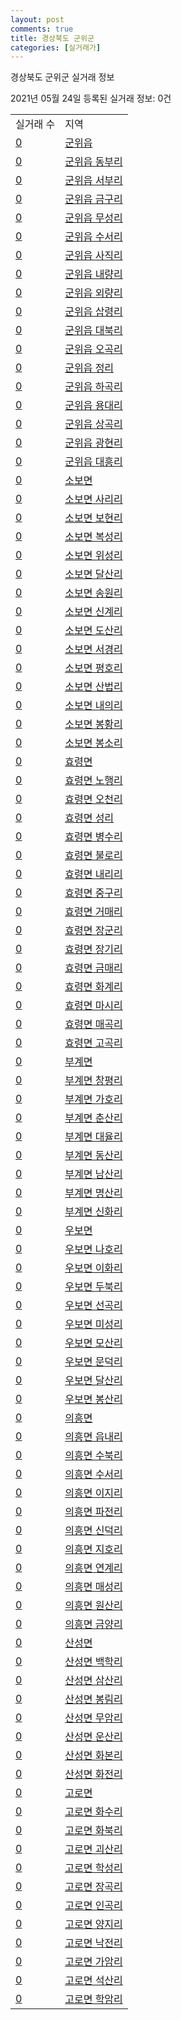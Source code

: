 ```yaml
---
layout: post
comments: true
title: 경상북도 군위군
categories: [실거래가]
---
```


경상북도 군위군 실거래 정보

2021년 05월 24일 등록된 실거래 정보: 0건


<table>
  <tr>
    <td>실거래 수</td>
    <td>지역</td>
  </tr>

  
  <tr>
    <td><a href="4772025000.html">0</a></td>
    <td><a href="4772025000.html">군위읍</a></td>
  </tr>
    

  <tr>
    <td><a href="4772025021.html">0</a></td>
    <td><a href="4772025021.html">군위읍 동부리</a></td>
  </tr>
    

  <tr>
    <td><a href="4772025022.html">0</a></td>
    <td><a href="4772025022.html">군위읍 서부리</a></td>
  </tr>
    

  <tr>
    <td><a href="4772025023.html">0</a></td>
    <td><a href="4772025023.html">군위읍 금구리</a></td>
  </tr>
    

  <tr>
    <td><a href="4772025024.html">0</a></td>
    <td><a href="4772025024.html">군위읍 무성리</a></td>
  </tr>
    

  <tr>
    <td><a href="4772025025.html">0</a></td>
    <td><a href="4772025025.html">군위읍 수서리</a></td>
  </tr>
    

  <tr>
    <td><a href="4772025026.html">0</a></td>
    <td><a href="4772025026.html">군위읍 사직리</a></td>
  </tr>
    

  <tr>
    <td><a href="4772025027.html">0</a></td>
    <td><a href="4772025027.html">군위읍 내량리</a></td>
  </tr>
    

  <tr>
    <td><a href="4772025028.html">0</a></td>
    <td><a href="4772025028.html">군위읍 외량리</a></td>
  </tr>
    

  <tr>
    <td><a href="4772025029.html">0</a></td>
    <td><a href="4772025029.html">군위읍 삽령리</a></td>
  </tr>
    

  <tr>
    <td><a href="4772025030.html">0</a></td>
    <td><a href="4772025030.html">군위읍 대북리</a></td>
  </tr>
    

  <tr>
    <td><a href="4772025031.html">0</a></td>
    <td><a href="4772025031.html">군위읍 오곡리</a></td>
  </tr>
    

  <tr>
    <td><a href="4772025032.html">0</a></td>
    <td><a href="4772025032.html">군위읍 정리</a></td>
  </tr>
    

  <tr>
    <td><a href="4772025033.html">0</a></td>
    <td><a href="4772025033.html">군위읍 하곡리</a></td>
  </tr>
    

  <tr>
    <td><a href="4772025034.html">0</a></td>
    <td><a href="4772025034.html">군위읍 용대리</a></td>
  </tr>
    

  <tr>
    <td><a href="4772025035.html">0</a></td>
    <td><a href="4772025035.html">군위읍 상곡리</a></td>
  </tr>
    

  <tr>
    <td><a href="4772025036.html">0</a></td>
    <td><a href="4772025036.html">군위읍 광현리</a></td>
  </tr>
    

  <tr>
    <td><a href="4772025037.html">0</a></td>
    <td><a href="4772025037.html">군위읍 대흥리</a></td>
  </tr>
    

  <tr>
    <td><a href="4772031000.html">0</a></td>
    <td><a href="4772031000.html">소보면</a></td>
  </tr>
    

  <tr>
    <td><a href="4772031036.html">0</a></td>
    <td><a href="4772031036.html">소보면 사리리</a></td>
  </tr>
    

  <tr>
    <td><a href="4772031037.html">0</a></td>
    <td><a href="4772031037.html">소보면 보현리</a></td>
  </tr>
    

  <tr>
    <td><a href="4772031038.html">0</a></td>
    <td><a href="4772031038.html">소보면 복성리</a></td>
  </tr>
    

  <tr>
    <td><a href="4772031039.html">0</a></td>
    <td><a href="4772031039.html">소보면 위성리</a></td>
  </tr>
    

  <tr>
    <td><a href="4772031040.html">0</a></td>
    <td><a href="4772031040.html">소보면 달산리</a></td>
  </tr>
    

  <tr>
    <td><a href="4772031041.html">0</a></td>
    <td><a href="4772031041.html">소보면 송원리</a></td>
  </tr>
    

  <tr>
    <td><a href="4772031042.html">0</a></td>
    <td><a href="4772031042.html">소보면 신계리</a></td>
  </tr>
    

  <tr>
    <td><a href="4772031043.html">0</a></td>
    <td><a href="4772031043.html">소보면 도산리</a></td>
  </tr>
    

  <tr>
    <td><a href="4772031044.html">0</a></td>
    <td><a href="4772031044.html">소보면 서경리</a></td>
  </tr>
    

  <tr>
    <td><a href="4772031045.html">0</a></td>
    <td><a href="4772031045.html">소보면 평호리</a></td>
  </tr>
    

  <tr>
    <td><a href="4772031046.html">0</a></td>
    <td><a href="4772031046.html">소보면 산법리</a></td>
  </tr>
    

  <tr>
    <td><a href="4772031047.html">0</a></td>
    <td><a href="4772031047.html">소보면 내의리</a></td>
  </tr>
    

  <tr>
    <td><a href="4772031048.html">0</a></td>
    <td><a href="4772031048.html">소보면 봉황리</a></td>
  </tr>
    

  <tr>
    <td><a href="4772031049.html">0</a></td>
    <td><a href="4772031049.html">소보면 봉소리</a></td>
  </tr>
    

  <tr>
    <td><a href="4772032000.html">0</a></td>
    <td><a href="4772032000.html">효령면</a></td>
  </tr>
    

  <tr>
    <td><a href="4772032036.html">0</a></td>
    <td><a href="4772032036.html">효령면 노행리</a></td>
  </tr>
    

  <tr>
    <td><a href="4772032037.html">0</a></td>
    <td><a href="4772032037.html">효령면 오천리</a></td>
  </tr>
    

  <tr>
    <td><a href="4772032038.html">0</a></td>
    <td><a href="4772032038.html">효령면 성리</a></td>
  </tr>
    

  <tr>
    <td><a href="4772032039.html">0</a></td>
    <td><a href="4772032039.html">효령면 병수리</a></td>
  </tr>
    

  <tr>
    <td><a href="4772032040.html">0</a></td>
    <td><a href="4772032040.html">효령면 불로리</a></td>
  </tr>
    

  <tr>
    <td><a href="4772032041.html">0</a></td>
    <td><a href="4772032041.html">효령면 내리리</a></td>
  </tr>
    

  <tr>
    <td><a href="4772032042.html">0</a></td>
    <td><a href="4772032042.html">효령면 중구리</a></td>
  </tr>
    

  <tr>
    <td><a href="4772032043.html">0</a></td>
    <td><a href="4772032043.html">효령면 거매리</a></td>
  </tr>
    

  <tr>
    <td><a href="4772032044.html">0</a></td>
    <td><a href="4772032044.html">효령면 장군리</a></td>
  </tr>
    

  <tr>
    <td><a href="4772032045.html">0</a></td>
    <td><a href="4772032045.html">효령면 장기리</a></td>
  </tr>
    

  <tr>
    <td><a href="4772032046.html">0</a></td>
    <td><a href="4772032046.html">효령면 금매리</a></td>
  </tr>
    

  <tr>
    <td><a href="4772032047.html">0</a></td>
    <td><a href="4772032047.html">효령면 화계리</a></td>
  </tr>
    

  <tr>
    <td><a href="4772032048.html">0</a></td>
    <td><a href="4772032048.html">효령면 마시리</a></td>
  </tr>
    

  <tr>
    <td><a href="4772032049.html">0</a></td>
    <td><a href="4772032049.html">효령면 매곡리</a></td>
  </tr>
    

  <tr>
    <td><a href="4772032050.html">0</a></td>
    <td><a href="4772032050.html">효령면 고곡리</a></td>
  </tr>
    

  <tr>
    <td><a href="4772033000.html">0</a></td>
    <td><a href="4772033000.html">부계면</a></td>
  </tr>
    

  <tr>
    <td><a href="4772033029.html">0</a></td>
    <td><a href="4772033029.html">부계면 창평리</a></td>
  </tr>
    

  <tr>
    <td><a href="4772033030.html">0</a></td>
    <td><a href="4772033030.html">부계면 가호리</a></td>
  </tr>
    

  <tr>
    <td><a href="4772033031.html">0</a></td>
    <td><a href="4772033031.html">부계면 춘산리</a></td>
  </tr>
    

  <tr>
    <td><a href="4772033032.html">0</a></td>
    <td><a href="4772033032.html">부계면 대율리</a></td>
  </tr>
    

  <tr>
    <td><a href="4772033033.html">0</a></td>
    <td><a href="4772033033.html">부계면 동산리</a></td>
  </tr>
    

  <tr>
    <td><a href="4772033034.html">0</a></td>
    <td><a href="4772033034.html">부계면 남산리</a></td>
  </tr>
    

  <tr>
    <td><a href="4772033035.html">0</a></td>
    <td><a href="4772033035.html">부계면 명산리</a></td>
  </tr>
    

  <tr>
    <td><a href="4772033036.html">0</a></td>
    <td><a href="4772033036.html">부계면 신화리</a></td>
  </tr>
    

  <tr>
    <td><a href="4772034000.html">0</a></td>
    <td><a href="4772034000.html">우보면</a></td>
  </tr>
    

  <tr>
    <td><a href="4772034030.html">0</a></td>
    <td><a href="4772034030.html">우보면 나호리</a></td>
  </tr>
    

  <tr>
    <td><a href="4772034031.html">0</a></td>
    <td><a href="4772034031.html">우보면 이화리</a></td>
  </tr>
    

  <tr>
    <td><a href="4772034032.html">0</a></td>
    <td><a href="4772034032.html">우보면 두북리</a></td>
  </tr>
    

  <tr>
    <td><a href="4772034033.html">0</a></td>
    <td><a href="4772034033.html">우보면 선곡리</a></td>
  </tr>
    

  <tr>
    <td><a href="4772034034.html">0</a></td>
    <td><a href="4772034034.html">우보면 미성리</a></td>
  </tr>
    

  <tr>
    <td><a href="4772034035.html">0</a></td>
    <td><a href="4772034035.html">우보면 모산리</a></td>
  </tr>
    

  <tr>
    <td><a href="4772034036.html">0</a></td>
    <td><a href="4772034036.html">우보면 문덕리</a></td>
  </tr>
    

  <tr>
    <td><a href="4772034037.html">0</a></td>
    <td><a href="4772034037.html">우보면 달산리</a></td>
  </tr>
    

  <tr>
    <td><a href="4772034038.html">0</a></td>
    <td><a href="4772034038.html">우보면 봉산리</a></td>
  </tr>
    

  <tr>
    <td><a href="4772035000.html">0</a></td>
    <td><a href="4772035000.html">의흥면</a></td>
  </tr>
    

  <tr>
    <td><a href="4772035032.html">0</a></td>
    <td><a href="4772035032.html">의흥면 읍내리</a></td>
  </tr>
    

  <tr>
    <td><a href="4772035033.html">0</a></td>
    <td><a href="4772035033.html">의흥면 수북리</a></td>
  </tr>
    

  <tr>
    <td><a href="4772035034.html">0</a></td>
    <td><a href="4772035034.html">의흥면 수서리</a></td>
  </tr>
    

  <tr>
    <td><a href="4772035035.html">0</a></td>
    <td><a href="4772035035.html">의흥면 이지리</a></td>
  </tr>
    

  <tr>
    <td><a href="4772035036.html">0</a></td>
    <td><a href="4772035036.html">의흥면 파전리</a></td>
  </tr>
    

  <tr>
    <td><a href="4772035037.html">0</a></td>
    <td><a href="4772035037.html">의흥면 신덕리</a></td>
  </tr>
    

  <tr>
    <td><a href="4772035038.html">0</a></td>
    <td><a href="4772035038.html">의흥면 지호리</a></td>
  </tr>
    

  <tr>
    <td><a href="4772035039.html">0</a></td>
    <td><a href="4772035039.html">의흥면 연계리</a></td>
  </tr>
    

  <tr>
    <td><a href="4772035040.html">0</a></td>
    <td><a href="4772035040.html">의흥면 매성리</a></td>
  </tr>
    

  <tr>
    <td><a href="4772035041.html">0</a></td>
    <td><a href="4772035041.html">의흥면 원산리</a></td>
  </tr>
    

  <tr>
    <td><a href="4772035042.html">0</a></td>
    <td><a href="4772035042.html">의흥면 금양리</a></td>
  </tr>
    

  <tr>
    <td><a href="4772036000.html">0</a></td>
    <td><a href="4772036000.html">산성면</a></td>
  </tr>
    

  <tr>
    <td><a href="4772036028.html">0</a></td>
    <td><a href="4772036028.html">산성면 백학리</a></td>
  </tr>
    

  <tr>
    <td><a href="4772036029.html">0</a></td>
    <td><a href="4772036029.html">산성면 삼산리</a></td>
  </tr>
    

  <tr>
    <td><a href="4772036030.html">0</a></td>
    <td><a href="4772036030.html">산성면 봉림리</a></td>
  </tr>
    

  <tr>
    <td><a href="4772036031.html">0</a></td>
    <td><a href="4772036031.html">산성면 무암리</a></td>
  </tr>
    

  <tr>
    <td><a href="4772036032.html">0</a></td>
    <td><a href="4772036032.html">산성면 운산리</a></td>
  </tr>
    

  <tr>
    <td><a href="4772036033.html">0</a></td>
    <td><a href="4772036033.html">산성면 화본리</a></td>
  </tr>
    

  <tr>
    <td><a href="4772036034.html">0</a></td>
    <td><a href="4772036034.html">산성면 화전리</a></td>
  </tr>
    

  <tr>
    <td><a href="4772037000.html">0</a></td>
    <td><a href="4772037000.html">고로면</a></td>
  </tr>
    

  <tr>
    <td><a href="4772037032.html">0</a></td>
    <td><a href="4772037032.html">고로면 화수리</a></td>
  </tr>
    

  <tr>
    <td><a href="4772037033.html">0</a></td>
    <td><a href="4772037033.html">고로면 화북리</a></td>
  </tr>
    

  <tr>
    <td><a href="4772037034.html">0</a></td>
    <td><a href="4772037034.html">고로면 괴산리</a></td>
  </tr>
    

  <tr>
    <td><a href="4772037035.html">0</a></td>
    <td><a href="4772037035.html">고로면 학성리</a></td>
  </tr>
    

  <tr>
    <td><a href="4772037036.html">0</a></td>
    <td><a href="4772037036.html">고로면 장곡리</a></td>
  </tr>
    

  <tr>
    <td><a href="4772037037.html">0</a></td>
    <td><a href="4772037037.html">고로면 인곡리</a></td>
  </tr>
    

  <tr>
    <td><a href="4772037038.html">0</a></td>
    <td><a href="4772037038.html">고로면 양지리</a></td>
  </tr>
    

  <tr>
    <td><a href="4772037039.html">0</a></td>
    <td><a href="4772037039.html">고로면 낙전리</a></td>
  </tr>
    

  <tr>
    <td><a href="4772037040.html">0</a></td>
    <td><a href="4772037040.html">고로면 가암리</a></td>
  </tr>
    

  <tr>
    <td><a href="4772037041.html">0</a></td>
    <td><a href="4772037041.html">고로면 석산리</a></td>
  </tr>
    

  <tr>
    <td><a href="4772037042.html">0</a></td>
    <td><a href="4772037042.html">고로면 학암리</a></td>
  </tr>
    


</table>
    